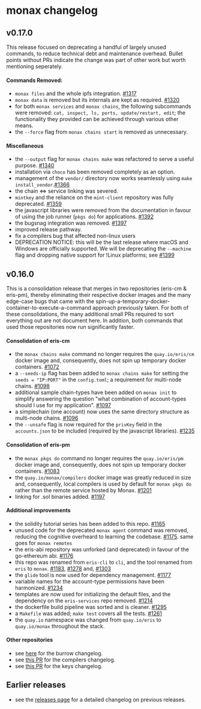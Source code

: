 # monax changelog

## v0.17.0
This release focused on deprecating a handful of largely unused commands, to reduce technical debt and maintenance overhead. Bullet points without PRs indicate the change was part of other work but worth mentioning seperately.

#### Commands Removed:
- `monax files` and the whole ipfs integration. [#1317](https://github.com/monax/cli/pull/1317)
- `monax data` is removed but its internals are kept as required. [#1320](https://github.com/monax/cli/pull/1320)
- for both `monax services` and `monax chains`, the following subcommands were removed: `cat, inspect, ls, ports, update/restart, edit`; the functionality they provided can be achieved through various other means.
- the `--force` flag from `monax chains start` is removed as unnecessary.

#### Miscellaneous
- the `--output` flag for `monax chains make` was refactored to serve a useful purpose. [#1340](https://github.com/monax/cli/pull/1340)
- installation via `choco` has been removed completely as an option.
- management of the `vendor/` directory now works seamlessly using `make install_vendor`.[#1366](https://github.com/monax/cli/pull/1366)
- the chain <=> service linking was severed.
- `mintkey` and the reliance on the `mint-client` repository was fully deprecated. [#1359](https://github.com/monax/cli/pull/1359)
- the javascript libraries were removed from the documentation in favour of using the job runner (`pkgs do`) for applications. [#1392](https://github.com/monax/cli/pull/1392)
- the bugsnag integration was removed. [#1397](https://github.com/monax/cli/pull/1397)
- improved release pathway.
- fix a compilers bug that affected non-linux users
- DEPRECATION NOTICE: this will be the last release where macOS and Windows are officially supported. We will be deprecating the `--machine` flag and dropping native support for !Linux platforms; see [#1399](https://github.com/monax/cli/pull/1399)

## v0.16.0
This is a consolidation release that merges in two repositories (eris-cm & eris-pm), thereby eliminating their respective docker images and the many edge-case bugs that came with the spin-up-a-temporary-docker-container-to-execute-a-command approach previously taken. For both of these consolidations, the many additional small PRs required to sort everything out are not document here. In addition, both commands that used those repositories now run significantly faster.

#### Consolidation of eris-cm
- the `monax chains make` command no longer requires the `quay.io/eris/cm` docker image and, consequently, does not spin up temporary docker containers. [#1072](https://github.com/monax/cli/pull/1072) 
- a `--seeds-ip` flag has been added to `monax chains make` for setting the `seeds = "IP:PORT"` in the `config.toml`; a requirement for multi-node chains. [#1098](https://github.com/monax/cli/pull/1098)
- additional sample chain-types have been added on `monax init` to simplify answering the question "what combination of account-types should I use for my application". [#1097](https://github.com/monax/cli/pull/1097)
- a simplechain (one account) now uses the same directory structure as multi-node chains. [#1096](https://github.com/monax/cli/pull/1096)
- the `--unsafe` flag is now required for the `privKey` field in the `accounts.json` to be included (required by the javascript libraries). [#1235](https://github.com/monax/cli/pull/1235)

#### Consolidation of eris-pm
- the `monax pkgs do` command no longer requires the `quay.io/eris/pm` docker image and, consequently, does not spin up temporary docker containers. [#1083](https://github.com/monax/cli/pull/1083)
- the `quay.io/monax/compilers` docker image was greatly reduced in size and, consequently, local compilers is used by default for `monax pkgs do` rather than the remote service hosted by Monax. [#1201](https://github.com/monax/cli/pull/1201)
- linking for .sol binaries added. [#1197](https://github.com/monax/cli/pull/1197)

#### Additional improvements
- the solidity tutorial series has been added to this repo. [#1165](https://github.com/monax/cli/pull/1165)
- unused code for the deprecated `monax agent` command was removed, reducing the cognitive overheard to learning the codebase. [#1175](https://github.com/monax/cli/pull/1175). same goes for `monax remotes`
- the eris-abi repository was unforked (and deprecated) in favour of the go-ethereum abi. [#1176](https://github.com/monax/cli/pull/1176)
- this repo was renamed from `eris-cli` to `cli`, and the tool renamed from `eris` to `monax`. [#1183](https://github.com/monax/cli/pull/1183), [#1278](https://github.com/monax/cli/pull/1278) and, [#1303](https://github.com/monax/cli/pull/1303)
- the `glide` tool is now used for dependency management. [#1177](https://github.com/monax/cli/pull/1177)
- variable names for the account-type permissions have been harmonized. [#1234](https://github.com/monax/cli/pull/1234)
- templates are now used for initializing the default files, and the dependency on the `eris-services` repo removed. [#1214](https://github.com/monax/cli/pull/1214)
- the dockerfile build pipeline was sorted and is cleaner. [#1295](https://github.com/monax/cli/pull/1295)
- a `Makefile` was added; `make test` covers all the tests. [#1261](https://github.com/monax/cli/pull/1261)
- the `quay.io` namespace was changed from `quay.io/eris` to `quay.io/monax` throughout the stack.

#### Other repositories
- see [here](https://github.com/monax/burrow/blob/master/CHANGELOG.md) for the burrow changelog.
- see [this PR](https://github.com/monax/compilers/pull/121) for the compilers changelog.
- see [this PR](https://github.com/monax/keys/pull/102) for the keys changelog. 

## Earlier releases
- see the [releases page](https://github.com/monax/cli/release) for a detailed changelog on previous releases.
